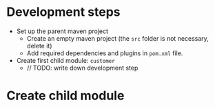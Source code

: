 # Development steps
- Set up the parent maven project
  - Create an empty maven project (the `src` folder is not necessary, delete it)
  - Add required dependencies and plugins in `pom.xml` file.
- Create first child module: `customer`
  - // TODO: write down development step

# Create child module

